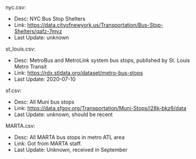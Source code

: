 nyc.csv: 
- Desc: NYC Bus Stop Shelters
- Link: https://data.cityofnewyork.us/Transportation/Bus-Stop-Shelters/qafz-7myz
- Last Update: unknown

st_louis.csv:
- Desc: MetroBus and MetroLink system bus stops, published by St. Louis Metro Transit 
- Link: https://rdx.stldata.org/dataset/metro-bus-stops
- Last Update: 2020-07-10

sf.csv:
- Desc: All Muni bus stops
- Link: https://data.sfgov.org/Transportation/Muni-Stops/i28k-bkz6/data
- Last Update: unknown, should be recent

MARTA.csv: 
- Desc: All MARTA bus stops in metro ATL area
- Link: Got from MARTA staff. 
- Last Update: Unknown, received in September   